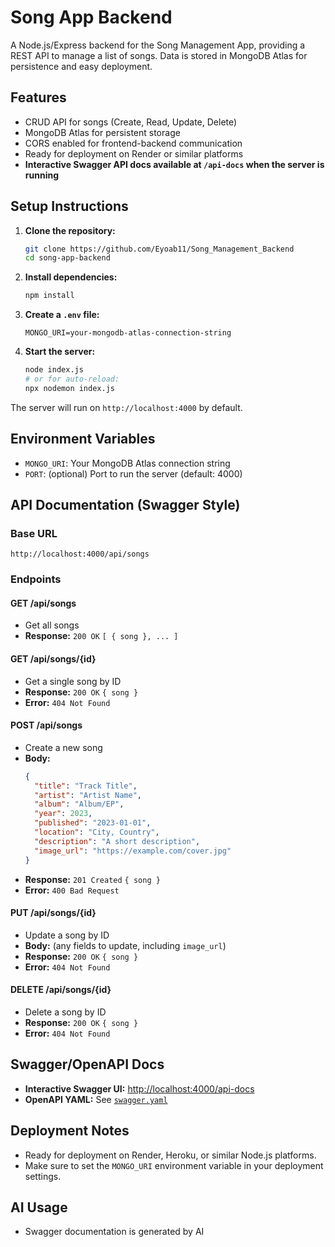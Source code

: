 # Song App Backend

A Node.js/Express backend for the Song Management App, providing a REST API to manage a list of songs. Data is stored in MongoDB Atlas for persistence and easy deployment.

## Features
- CRUD API for songs (Create, Read, Update, Delete)
- MongoDB Atlas for persistent storage
- CORS enabled for frontend-backend communication
- Ready for deployment on Render or similar platforms
- **Interactive Swagger API docs available at `/api-docs` when the server is running**

## Setup Instructions

1. **Clone the repository:**
   ```sh
   git clone https://github.com/Eyoab11/Song_Management_Backend
   cd song-app-backend
   ```
2. **Install dependencies:**
   ```sh
   npm install
   ```
3. **Create a `.env` file:**
   ```env
   MONGO_URI=your-mongodb-atlas-connection-string
   ```
4. **Start the server:**
   ```sh
   node index.js
   # or for auto-reload:
   npx nodemon index.js
   ```

The server will run on `http://localhost:4000` by default.

## Environment Variables
- `MONGO_URI`: Your MongoDB Atlas connection string
- `PORT`: (optional) Port to run the server (default: 4000)

## API Documentation (Swagger Style)

### Base URL
```
http://localhost:4000/api/songs
```

### Endpoints

#### **GET /api/songs**
- Get all songs
- **Response:** `200 OK` `[ { song }, ... ]`

#### **GET /api/songs/{id}**
- Get a single song by ID
- **Response:** `200 OK` `{ song }`
- **Error:** `404 Not Found`

#### **POST /api/songs**
- Create a new song
- **Body:**
  ```json
  {
    "title": "Track Title",
    "artist": "Artist Name",
    "album": "Album/EP",
    "year": 2023,
    "published": "2023-01-01",
    "location": "City, Country",
    "description": "A short description",
    "image_url": "https://example.com/cover.jpg"
  }
  ```
- **Response:** `201 Created` `{ song }`
- **Error:** `400 Bad Request`

#### **PUT /api/songs/{id}**
- Update a song by ID
- **Body:** (any fields to update, including `image_url`)
- **Response:** `200 OK` `{ song }`
- **Error:** `404 Not Found`

#### **DELETE /api/songs/{id}**
- Delete a song by ID
- **Response:** `200 OK` `{ song }`
- **Error:** `404 Not Found`

## Swagger/OpenAPI Docs
- **Interactive Swagger UI:** [http://localhost:4000/api-docs](http://localhost:4000/api-docs)
- **OpenAPI YAML:** See [`swagger.yaml`](./swagger.yaml)

## Deployment Notes
- Ready for deployment on Render, Heroku, or similar Node.js platforms.
- Make sure to set the `MONGO_URI` environment variable in your deployment settings.

## AI Usage
- Swagger documentation is generated by AI


